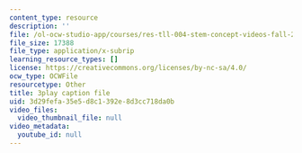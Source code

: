 ```yaml
---
content_type: resource
description: ''
file: /ol-ocw-studio-app/courses/res-tll-004-stem-concept-videos-fall-2013/3d29fefa35e5d8c1392e8d3cc718da0b_Zg6wQdMFO2c.srt
file_size: 17388
file_type: application/x-subrip
learning_resource_types: []
license: https://creativecommons.org/licenses/by-nc-sa/4.0/
ocw_type: OCWFile
resourcetype: Other
title: 3play caption file
uid: 3d29fefa-35e5-d8c1-392e-8d3cc718da0b
video_files:
  video_thumbnail_file: null
video_metadata:
  youtube_id: null
---
```

